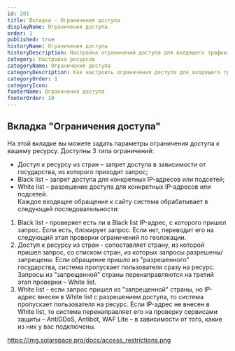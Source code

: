 ```yaml
---
id: 201
title: Вкладка - Ограничения доступа
displayName: Ограничения доступа
order: 1
published: true
historyName: Ограничения доступа
historyDescription: Настройка ограничений доступа для входящего трафика
category: Настройка ресурсов
categoryName: Ограничения доступа
categoryDescription: Как настроить ограничения доступа для входящего трафика
categoryOrder: 1
categoryIcon:
footerName: Ограничения доступа
footerOrder: 10
---
```



## **Вкладка "Ограничения доступа"**
На этой вкладке вы можете задать параметры ограничения доступа к вашему ресурсу. Доступны 3 типа ограничений:

- Доступ к ресурсу из стран – запрет доступа в зависимости от государства, из которого приходит запрос;
- Black list – запрет доступа для конкретных IP-адресов или подсетей;
- White list – разрешение доступа для конкретных IP-адресов или подсетей.  
Каждое входящее обращение к сайту система обрабатывает в следующей последовательности:

1. Black list - проверяет есть ли в Black list IP-адрес, с которого пришел запрос. Если есть, блокирует запрос. Если нет, переводит его на следующий этап проверки ограничений по геолокации.
2. Доступ к ресурсу из стран - сопоставляет страну, из которой пришел запрос, со списком стран, из которых запросы разрешены/запрещены. Если обращение пришло из "разрешенного" государства, система пропускает пользователя сразу на ресурс. Запросы из "запрещенной" страны перенаправляются на третий этап проверки – White list.
3. White list - если запрос пришел из "запрещенной" страны, но IP-адрес внесен в White list с разрешением доступа, то система пропускает пользователя на ресурс. Если IP-адрес не внесен в White list, то система перенаправляет его на проверку сервисами защиты – AntiDDoS, Antibot, WAF Lite – в зависимости от того, какие из них у вас подключены.

https://img.solarspace.pro/docs/access_restrictions.png
